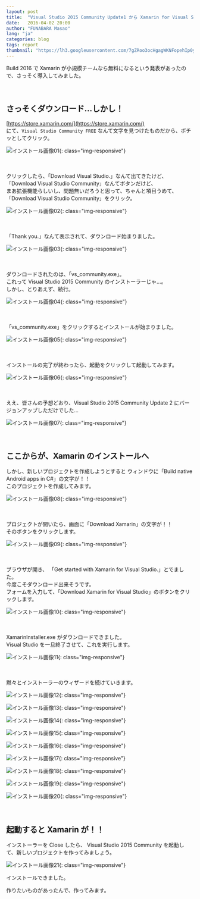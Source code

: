 ```yaml
---
layout: post
title:  "Visual Studio 2015 Community Update1 から Xamarin for Visual Studio を導入してみた記録"
date:   2016-04-02 20:00
author: "FUNABARA Masao"
lang: "ja"
categories: blog
tags: report
thumbnail: "https://lh3.googleusercontent.com/7gZRoo3ocHgagWKNFopehIp0yPCwAnjWIfZrdazIsilo7-WHASw5QltF5ZcqHV9D5zv4WI9VvNWIggX9y0Q4TQdfMQYj9B2kgZ-y2_DbmPwXKZeAQiL5llfTkgJjdS6aZNqstPYVpqyYzZdPWMD_Utaxm91d83RqZpfvaQc-4ar3z-bn_62-6Z4mPdqTNLvsWzyzckc7r4OKkvAkgiAk15Aa_9s89fJ9im7KUY4UqxbZoGmTmlBYyyu6d3Ow3jzrO79ZNh_0hpxtLrgU_nsmrK8AkcgbEMbN2M71OxEfsD3w90j9JtJhiipgo7GQl9H0Id-FmaaWz83wXLYtR7IPPJVAVK7Ye_5LAT8QxnUBw9vFpzqM7M1ZuSrQNUQHzsHsldSisdcbAdYbF_2yv9-Y_CTFmDvvW0qT-zA6YdyLUzt_k2Qv0hFmwIScVpSw11GjBnwEiGS8MUnyJJKyavIKjQ-aMr1Qm3npe2fWLnxcO_JOdVsWbA2rJkyAf_2BLnM0haCJAyjpPWKJoGg3QOC7qB4AKOjQjmpivQWys_OaSUQEvtBrc7Jt3SxRSWD6VESfTp7P=w400-no"
---
```


Build 2016 で Xamarin が小規模チームなら無料になるという発表があったので、さっそく導入してみました。
<br><br><br>

## さっそくダウンロード…しかし！

[https://store.xamarin.com/](https://store.xamarin.com/)  
にて、```Visual Studio Community FREE``` なんて文字を見つけたものだから、ポチッとしてクリック。

![インストール画像01](https://lh3.googleusercontent.com/7gZRoo3ocHgagWKNFopehIp0yPCwAnjWIfZrdazIsilo7-WHASw5QltF5ZcqHV9D5zv4WI9VvNWIggX9y0Q4TQdfMQYj9B2kgZ-y2_DbmPwXKZeAQiL5llfTkgJjdS6aZNqstPYVpqyYzZdPWMD_Utaxm91d83RqZpfvaQc-4ar3z-bn_62-6Z4mPdqTNLvsWzyzckc7r4OKkvAkgiAk15Aa_9s89fJ9im7KUY4UqxbZoGmTmlBYyyu6d3Ow3jzrO79ZNh_0hpxtLrgU_nsmrK8AkcgbEMbN2M71OxEfsD3w90j9JtJhiipgo7GQl9H0Id-FmaaWz83wXLYtR7IPPJVAVK7Ye_5LAT8QxnUBw9vFpzqM7M1ZuSrQNUQHzsHsldSisdcbAdYbF_2yv9-Y_CTFmDvvW0qT-zA6YdyLUzt_k2Qv0hFmwIScVpSw11GjBnwEiGS8MUnyJJKyavIKjQ-aMr1Qm3npe2fWLnxcO_JOdVsWbA2rJkyAf_2BLnM0haCJAyjpPWKJoGg3QOC7qB4AKOjQjmpivQWys_OaSUQEvtBrc7Jt3SxRSWD6VESfTp7P=w700-no){: class="img-responsive"}
<br><br><br>

クリックしたら、「Download Visual Studio.」なんて出てきたけど、  
「Download Visual Studio Community」なんてボタンだけど、  
まあ拡張機能らしいし、問題無いだろうと思って、ちゃんと項目うめて、  
「Download Visual Studio Community」をクリック。

![インストール画像02](https://lh3.googleusercontent.com/cobhu5Rbcs0KE37kJ6i75VmBmfomgborrW1Gjfv33u1rb_zJ8XqdqBZdfoItqXPWcbxmhDDK_MEZrHX7Wipk6X_LrCWVIiv16rFCWAkYbO3HbDeULKlyoTVZrk_d9eOMf6j0KrfP7lLMZzcFpLUU2pei0MqHAE7Ir4oZ6lHO0KGKs2o-56qhazVsVPBbpuzA6SNvOscMEh_X5his4DrsJK0zKmYpQTCxTN7DNkAaP21f9fnBsUjKZ2URjU9dFtQm6m_0hpzk3LuFWdBdNnjzr4p_P2TfmCuFLJTXVK8hQtk3eV4GoCOy-jwBdscsSpsEdBH6yTp-VZttk8H4IX6Za3V8pYDT1BKJHOCQ2fl7oN3gpEgZbKr7nVEqhWLT5t5wvcD-CyFfOU1gd9yqXB51dFzeRkzpMSsVRrAvz3o4y9_bqCvwDfMBcI7BrbIfZLrz2uDGsF0IM-nC4ltCwO8l2DkRmCJc7x0sSsj0KV2Yw1UQdDeoO2JjiVdhIg-twzNGlgG_KDZOqVFEa0QUMILvX1YUmTEDN8wrQ6ULclNYMPj6GOmuXSbFbRsTB6E5GyKMhGOr=w700-no){: class="img-responsive"}
<br><br><br>

「Thank you.」なんて表示されて、ダウンロード始まりました。

![インストール画像03](https://lh3.googleusercontent.com/k8ELWz0lDxbvFlJ9nqYQVJvGyCJJJXdeLYNoPLq_av6LTuy7y1cEcd9EDYd59_BtfSziFi4lJDs75oRgqRJ5SXNF6DWWqsYOwgxqV9eQmk4xzfMFtCAvZU9ph5OIy8jaQo8gH3uQVQAvgF12LHsW6oxpumtKbJAkXkUe_MmNRhksQ9433zrys3D7ooROR_UAzdPJwnt1S9ktWO45szZ66tbBxrvoxk-uaYT5FRHvlhcDK0rQV28s7_-FxIBk4DAmirf4rgnI_R1-gCKlLad1onPZ6bqm_P_9yws_9jmNmLcGlOdBRFZQPRz-cdqOQC0IXZCZUpPYaiNMN2P1DMY7iNmrXn74ymih2MqpZNH7yLLwjQr5UVHEugXajgffJcl_Q4j6Qae0tkpRiKf-SmFeQH1-DkVq__e6iqSdWuEuztZQn1LwuX7MvzVBOe_TOdk6IdGpd6ZUzvhiE0tk2gw_W5gQDdSrOuqoU9HYxUlPrwsq1Iw1ukPbxTQfRuOLsYrlvvAu_aIrvD1Z3s29wh0_qiKry23i8fw5cKSJq6fmhoLKqHR7tkvOYA7le5dbu4Sp8mdD=w700-no){: class="img-responsive"}
<br><br><br>

ダウンロードされたのは、「vs_community.exe」。  
これって Visual Studio 2015 Community のインストーラーじゃ…。  
しかし、とりあえず、続行。

![インストール画像04](https://lh3.googleusercontent.com/hGdD3FEqotV_YJBrH8HjrdaRLCIGG2dzvEMoeB2Tos6se3hG6mP7Xqq9Ck0dtLAQXfssdUD1iqQf84yzsJDnDmhEFVQL19djrPS0LoGwOLiQ94Fs4k_kzOeqidQY00zd2zQv9ecn3TncOIezjdJjE8g9QcMSLi8jjDczSZZ8APT2QC5dYX_6EFHs107nxU1-MXBahZ6hqm5n_a2Yn7dXnzNtkyWYehzdvdTTQLhgKyaElETwVMv6olPQYQHXu6sQl6mjQswuybRkr1k-83Tinri9GdPGpPttQ5azsYKrScFaovO7jDqXz0OcPW9YJzEv_L2d-ty4NtNTGPJr3LjcviTXBZqssfZxMs2iktHfXcpHqBO9A_Zf5buWE8WL5lBRTEvD5YOw4c_iDKDpSVNSM2mgJ9leo9Dq85xfDE2d83hqO1yBDdkxoJJ_YVp_J4nZH5WTJPSQOuraicvcPkAVg7bSmqSlfHCQfo7iDiO1eNQgm-eEbk8CM0Ghz7NVe_uevWqyzmHza2EGO5jVVgQWAgCTp1kTDFkrQjuD3h8n1yPsw142KfDI1l5YQg2tKH2AB_Jf=w700-no){: class="img-responsive"}
<br><br><br>

「vs_community.exe」をクリックするとインストールが始まりました。

![インストール画像05](https://lh3.googleusercontent.com/kKM9zjtOUthhCgLX0G01y4jz3yWQ2Na3A3QGSgbx415DOG9Ms54KlfniPtpKnN1dqUWqczvJeqpR3fdgStQCASYRbdR6G3KBTpZS6poSLQqvLZlbshS7S91LwAvMWDxIbkaeK6-MvOxUcNeQPdT-xwxk6Hp17nGb6hIE_t1gM-BQ3Smq2oKsdeM1tCMMoenYnliCCkv5bkEJGJmLwHrMko1LWu9PN2vnwZAtyIuPQsugHtOWXGT79zyHj8NpUw8Wc5yuw1DjzFHZ6fMScFQxjbmZYl5dkNHSevXYVMCPwH_PQ6jeM4Y5U19Rv-ATexF0fSOZmXlj0LHjwPstGLkEK5bgWlkcVCDbEqewWQzhmWTikyXsGGOyjU2xnfrKWCetQCyzNvxrOjAgxZTdw_pwXC8n1e0stnmxBb4GbdnLMbEFVzwZ_2Yj-pGuwIq0SfVaJA_s-m6UkD8zPyE3Pf7xL9vdgZjV86OVlNpng1BnGSZQfkt3OIW0M9NB8vmqOsHCrYXUe5T7m4qoYAsVM35r8Ae0LbYBPIgoeh8UzZN0OlfPn663fh0P_y0WseOV6eK4Q7rB=w700-no){: class="img-responsive"}
<br><br><br>

インストールの完了が終わったら、起動をクリックして起動してみます。

![インストール画像06](https://lh3.googleusercontent.com/5TWBpyrhyB5SGYg1f35NjckfizLIcMo4qxPqheiTppPJs2NjnbjlKJscM4vgzINq4-8rOZ-WbaLHLB6vJ5jUpkhF7nlaeMncSYlPx0X7YKS-CiCRMXA2TrToGhffV-aU-vSWA48VRfHYGof0tDDhLhCxsgh3Ngm91nt-R7Y3Xxbro9DNg2aW8kLJkH6pgh_AkUqGFXGdBt0EE7J11c0__KPY7ooQFMvvrJLTQ9CGCNDT1SAydD6OR0fXyT1d3-yD2TMYG9c18TdgbCeff38sxh1zspxMeHWy5dhFwRSl1Iye8MsTCs20JQLdbwYJCbDhnMCd1-APzh2zhHINHDPaNk7xxwXaTUuYSoxikYBobJUrVDc9lmdGsLay3QhUXoQNVq-1Um6VAiwt2rO8E4Kj0V53OtMbUlb_r3Ynv0N_L4mLhOKppbmA14vH5DJ2l6GQnmkaf5j0mS5E70D9z4X9WjJ3qdVZA8iuOOaiZpI-Bn38olLPoCIocuU995vkEehnzlkp0ULiZ64F2N1hJeImnei8yD6HQwEa4xE21E8sh3x69FNj3T7FDqHjW7IGHGO04s72=w700-no){: class="img-responsive"}
<br><br><br>

ええ、皆さんの予想どおり、Visual Studio 2015 Community Update 2 にバージョンアップしただけでした…

![インストール画像07](https://lh3.googleusercontent.com/H7IfMOrJYjjCBn3zw_M7XQgTVrROIteZj_00yjPB5sy9BtiyzwPxwIuRvYlVNsIF6pRUSX18xtPuG04tgkycqVl6TGXZi4kxiZa4kcOcVxeRBqFBoMDouevUrVJway9XLbAXZU_LlBTc6CRXi9DDOcERd-TVKWpW8FtIMH2az5bUeQycGQ4Fy7ep4VZnH-qcombxRPpofVyi34r1M4z3DaXTWw16YsVPtOxFBDRg_kP34enrUOG0ruvlTn0XHchO5mZzzicAd1LP5BxAJoNnBUpXdH-L-QxIj9gawqZZZOeZWQLIU_GNKYhBHBZeI8YtqdZO4M4GdGWcYuwWnUGk6tm1WlHsz5HLtEIpTm9XJPAvSI_EBd1cwl0hYBe7rweA3Da3MhZtVeAdbqJTiQpBAC0GcuLEZ4fxyOrNh77Rc40lDLOtpKLDek9l7K5qFlXsPsctjEaZJRFpCtkXZWfq3VAzmSU_nWY9SeQgC-KD1JC5yMb7y8zgCiWD1SBAth4j7MDn8jNgkmhzCLf1n1ahMAET4oqTpXGhpF4YIE8R1onkpQaTDGXq_8djnFRIGiCGWN1y=w700-no){: class="img-responsive"}
<br><br><br>

## ここからが、Xamarin のインストールへ

しかし、新しいプロジェクトを作成しようとすると
ウィンドウに「Build native Android apps in C#」の文字が！！  
このプロジェクトを作成してみます。

![インストール画像08](https://lh3.googleusercontent.com/GRnOc21zOPg7Jwm6v7aNxuCS-NPA4WEyUvHImE5TFvAkBwwaPHYqPifXHHwxsR5QnUeE-uCSXt77FR5-X0IbKJZTOfbG1T78Kth3KMIuNDvuUBgNcULO4VuMGESckP5nfKSmZwb3AdafJFeHTp4ZbqJul2t3wzbmiPdPYQCrlwGAoBVskBj3AL4h9nBr01B8goTjnNcJRFGhM51n5imkz_o9vPg4ECJL7pK9g0s2iP5nsTVsLQDSoK8eL3bVw0-80XYf70fsa4MkZgdw9CzIgZYndno7i27M_itYK265s-W0CtE0xWRlTmvK-ziNl9UghGjZWFDxofWIYURAIV1nCKqzFnqgoQUQWYhx1vsAH5ASF8Wiv8MCgNVglFfl96yZCxGI3u6IvgWl4ixkn488sKOOY9dFRPeZRYAw_TVFmVdRYmcR7T2MZsyVN_Bb8nrsBM9mJ8aKs6ZbhmK7oVR1JQdWhObpc3wk8bltbbh1lFAh7UpNRLPZckPFs_GTrV8ikygHgNTv9_3VAMDAm-CjUe_pxd31dL1_Ij2U48rUfcCG1ZpkNssnvKoNtgdIkR3S5wv9=w700-no){: class="img-responsive"}
<br><br><br>

プロジェクトが開いたら、画面に「Download Xamarin」の文字が！！  
そのボタンをクリックします。

![インストール画像09](https://lh3.googleusercontent.com/bugXSQr9lhko9Ztp99PoNbHqCiN4-kD7hZh4tT9rBjvA6GDNvBk3Cbwi0_fhIhXlMXWa7qKu0Qec7bEpc3FHOqGttG8jB1S6RSvJ_aGoIrtJYC-bXyi9P61IThRPNXtP0jPJtc04JXg07P7g6pWRVmTB9OtkzWGuR3WcrhASMghc2iLFsPt-Q7-ouzOR4DUF96clxSr3DWHdDq_U7jRlqo5ZALmg_BrufTx4y3Ek7FKrgLPMY1Vaz9Pa4BBMhZitZyFDiDoiyeNZUhmnSvLe-D2R7QSRK8QXBSPjTbMohzun4Mc0uM4gwi-rnSjwxmwDWvWaDVdzKS0YbyQnREzoZCe3_4gSZ5zX5K-WR7HJJ4OJ4PSvdeBJnVHo9I0BcNXPP5QZI2I2t4mCFow6kE0bePy5NlIG6KHDev0N9hwq7AnNY2vc8j4C22sScXyX11HqoPdI9PyT35jEktTmSgmPilGyNyHWRxlGoW1M571sEeoACW-y-ZlRyJGtlNRqmjAIXldoKJzZqpNoZffTmk-zrcIXYcKz-DVts9Pwh17AU1vC4tKWRE3ft-xhKQWLBNtIax88=w700-no){: class="img-responsive"}
<br><br><br>

ブラウザが開き、
「Get started with Xamarin for Visual Studio.」とでました。  
今度こそダウンロード出来そうです。  
フォームを入力して、「Download Xamarin for Visual Studio」のボタンをクリックします。

![インストール画像10](https://lh3.googleusercontent.com/Z8WvhBDKgQg-D4mt_J3Ocsc0jtyx-Juh0P2Jz6XNd_WD1CmX5npLv7xpBRztTBFKuP1CihUvBxIP14UCLIzqxEoxf9WX8j1JQkDZLiyxZDTP7BAWUakBB4aUu928qt08GIGC-lcnFGO6HTlojoratVqIHiCFB2wJLOSDub8nKOONLMpd6emyZdTh8Lfw4H1xAJYzz0ENQY6eIoE4EnTE6b7qo8Crrky7QCZlQ8fnWj2co6WVp1a_3YMhfjU7F1dcbmn9bK-uTVb_tE9R4Kk9Ow6SbWxiMH-TJw5hYpUB36iWgZZlPwZm7Sep8gSlXL088nikt36blKkr4uoXlasMOKqk1tKmAWoOi07rNdVAkT0Nfw5jARzpIyuthBkFJuWBraJB6DhR_dz1zlbLA4PZ89KqzL3NabKNopwyVqyD7rP7o988MGXP4dY0g4RMKraH5vivawPhEkCctSQ_Tv_LA-LcDFfa2DXwcVgTJDpWGV-kjcqLjcW5WAaXcxOU4SubTAdg-2LANI5PdnBzyXVLGhTOUiVG7Q1ItfBeEGvj3NIDhpQysk5g_FwV0HpEs_wwQpr9=w700-no){: class="img-responsive"}
<br><br><br>

XamarinInstaller.exe がダウンロードできました。  
Visual Studio を一旦終了させて、これを実行します。

![インストール画像11](https://lh3.googleusercontent.com/r5nevvDZcKcUu79iUfcZ8d0WxQ7G0EYNXWgiR8QRzt5q2BWjTLpMj3FgHcimaeCEQI_c95P6dB4dHirZ-NxIxtZpO1f3Sit7nWZMIOOoKzJpVE-q8tHxwbi0u6UUqDWLjWLihjKNHiR7nWyM4sjlI5sev3AwgRgeRpnpXXovnTVSBrR5TD5PpTYtygTY9maPCBQpbsqHrGH69HYRWCiYnKTv9nVPV_6-oZgW_MtuqSd8hj8gewIBW29G8qJZAqRz3S5gSWl-8KwKFzU0H-624wU8jr14lpt8OACjtRo6PZ8cxHpH22m620tyjYSgPA_6drAbokKO4w0plMo2gz-iqDwVRGsuB3eMnABAXAmOOiEFvH9T4hc2wvyZPyOaQcnRmK4P3qXllSvAa3w90I3agy8m3LmDZfxuKP60V5HjkOlDhtdOHNwvh8zjdYQ18zWJzIQFQi7_Re64r1pbulcd7DDyaPWs8H7x3OfqOR90snjrhWhBpA27iH_8vAl14TEHeV97B_ObxtzMhQIH6dwqWSqGinYtOxJekwm-waMWEVOGuiVNCqbJRrhkwBg_J6UasNBh=w700-no){: class="img-responsive"}
<br><br><br>

黙々とインストーラーのウィザードを続けていきます。

![インストール画像12](https://lh3.googleusercontent.com/OJgqSjRzKbaLXWziRu-T4AQCcJ-l7VQSp1ca_mYK4ZxiCN8NSwR3BebCgVzVW_yrZbHtboNxOnUV37WUoMHjyQPSWTe_UOlJE8g52u8pWORqn29e-7x4twacQEsTG1A747zPQNyBEwtTjUa5xNjpMh05Qa9QID3Z9wCxnHpJL42qoDq6ilQ0K6TU-Z8ust_rfUvLUsDhBThwAM0JQVXKf5IdPRZkov4SrYaw_yjQRWFO7_oD16LnVF08YF_Ctn-CBbsFs0e8muzHKQGlTQ1jzXyldpyIp0HV9tA0nOG0utS7OIqastvkcwv_va_wNAn3QjL5JRmKRZfJcAUeqtUFuINGpVUFshnDiilGL0Buwm8DS7mCuU5Ak8hDZN9MMh8Bh1rwx88AoFo4--RumWPeYmzHHhW_vqwrolfhlFg0ustnUwAJ_5qS3VUzYJg9Rf1MehTwfsBRAF3FiiyLHAqNFO5qasXG6YZtIFB_PJ5WSzP5gn7szacwylRBV2U6_02tjFtSnnH_6mJxHcvAdR5uB3uUMeojZu0n7v4lK1AV9zJqJtQV8npKYGfhfGNbm88-IBUm=w700-no){: class="img-responsive"}

![インストール画像13](https://lh3.googleusercontent.com/cegzYWRYPMOjijY3AOCoooAR8zNw-g4JbsMJiBQwCNNHhY1Dd0nvhwADhLqcDSlfe-kiNCieX6Y_MYFxLZVojLkWE3izX2Y9JvMfYEozxa9q0Ux64KIQnhEv30699bWuaS27dMjG4ML8tDHXX_bl2ckcVfmt0jDROr1qtUEd-QJxlK-FWXhV4K3OrfooNIJ6_b2KEM518ikDyIDrXm5lGDPCasFqF66D4AeymaP5k-PYDptTen0We8osfqcdRHUKP3Rny8uSMgHI6h8hMaxvfVYcJF6cB5CneKstNomkL_8VuhZGR1ZMLYA_RNvB_dWKejX4XFpt5hzJS9vTnJsXuTmk1NsPgZzWKdvocFrVUCwpGRfKMms25TPtH8Qw7d39rL1xqCUL1EadBDvxQjuUAvX3sVfpBSmvrGQ2qNf4AUY8RRaSPwciPizBHWbBc1ZD5bqUpVYQ03ESK95XcWVxIFmkleZZ3v6fnEYVqUH-B6oetkrvY5UQ-9XEUuLAygr77XZbirWjRzWASaxdgEQZNiCuL8Gc0WSg-eHipi2LpVcwOpwcjMJ0X_-iYno4QQLJmDlM=w700-no){: class="img-responsive"}

![インストール画像14](https://lh3.googleusercontent.com/3l_Dem15sTmxVzQB1qFma5be0mBxhANDL4nU3k5wTrHplCqVLvmcglY9xSUk1Obiq6nhhGrqYmzvVCsrp1_rIDtGPxkuEHP93L4mEgWgw0gwOHjWjaVla7BZgWrOxB5l7IhpBbP0zUMNO_4iSk4im-TdpOUUYgyfwPA44esJdx1KK2NaGZ7Eaa7yd09oRhxJ-RBv9hjhrMm11BiJ91BO9zYJa5tAnVF9BsaAG3HEElgZc0bcl3brOWrWrZeC8Dm7t8aEvTVD-cQnoERoYB9LPOLsXHRYBvSx-EprtAr7tLmOISHJGBjkvrCSlk1Wjfd925EzBWN8aI8S5LeW2dFl4UFBXaZdGfw3iBaDeROFzvUynmo-yROoI2miHCyqFU23UV2AmzhQLLRY4vrW8REsP_Y1g0yyYpivlpz9xdKP3BOgBRhj63qTAS6h0JvO31nbMNnyPF2SyGLqIfqcwJ7pAx0byAA4vkwbBkyw2HIRzSjGUnLjyhV1xH0Nu6ksZDRQcxUEXW-xGZg9Q4V5u3ccfhYebfgTSMmal_JtsSR_CzfZEKwK0OOtIaz3gY_7EKyly85Z=w700-no){: class="img-responsive"}

![インストール画像15](https://lh3.googleusercontent.com/_0tdfSLHJlRC5dim8ywGyvBNhX39oFVCYlgOij5GJiffKs73Eba8dHhc035yaIW2_jXfH06SYhVbzJvnLAbiJ2EhMnp-54jsl3d4Cs_JM9WBiqT_yxRRg41WkShV4ooRVYyE9xV1u-qvlwuOaQmoQgYqLuT0palNzmZpTROd18CAne0PUJPtWiDIk7MeBzrq6jtWDhasrVqimtJ9o5y96zot6vJE-ljefXQUBSKAYVEH7qlwFTa8bynT3lksA5xKEHV7-Uszv8Jyq-wVUr8BlUAh21I63_m16qsLNCKAH-IKiNMyHW75vNYn-3P1BRYPkldrxeFVu1fk2lAd6AmtDPAPm5KDsLcShlXgf8EMXwIeguYBHZtsXVt3VK249jryqQW3gjKdtWHDfg-f0iIspWBPK_7_nNRDL0riKzDwUmo8yA7XBDusencoBwbGoQpbcEs_3gYHKia2pnyzKyaIcR5OaPPc7Lt-maX0wwZ-Wqzv9u8o6IRPIGyMLEJGa-6uFjoCDbMjRDaWidd-Scit-pZ_tTSVa7rj3BJsPMZ2PEX65vllWiMHNIRSDIL_WtLWYzF_=w700-no){: class="img-responsive"}

![インストール画像16](https://lh3.googleusercontent.com/FsynuB5czSqbTglZizX4e_GLrHGID1xC9iy5tXaHguBympFOiYr7p_CmMm2brddP9uU-akgZ80CrB6hKhivmACiW8KbZVTPf33jl_TZfVu5K4i2UHvotz0EQEnZbrI3orJfW9M_TAMUbpJIn9TrKLQ87e3GWdApsls9x3HAekON9WZCZvda3C1rqcgdi69kjdVTTyTGoV2UeOy7I0EDKYPH37aetOKQkmghbXO5SDGAopmzQqxwItKO1BbeQzO8bs0iOVwYY7pByS8qGC_j6lVeiCO_vTeKgxdnJonkIuOIV1JaxEHrXZ8tOq_iu3SAyX028TqqlQDxG7bzbMQDuRx3ji0_dhMdKMGw2XG3CvhZ1Pf_ZOtsZJl0FS3IXf-qu6Ue_Kf7bSyOYn4rowaJLa0PM-FqVfvOKNugOrmgqJlAuQzHDZriKrWAScdovEwb0KQwSm4trlkC5p4hzWQFTMJDWbSmoMnYsONqhwjg6j115kr8YchM_JMx6E18Agd7oELoYK3qwXQF4DOhkmz37z95QQx_IalljJ61927LQRHHN0yq2ef5RJzTes5kDFSCpWXlv=w700-no){: class="img-responsive"}

![インストール画像17](https://lh3.googleusercontent.com/kaotAnv_qPyvAq5JlFA5rXblnQllrDrA5F4B09xZYhnLs_Ynym6ZKaTqn7FE3lFntm6o588_iQqZhtr045X9ZOGZRUZbi9gSzMVP2ZBysGtIWNiKkhqAvp9PHW3slM-NxBMHvyFe9J-RifWY8g-E2eLsr02QIkt0waObtuIxlt61Tqt3nezQY-akbbUDW4zuHp8YC1jbP_ZcOH4qM-WhyqtiqF_GqkaPEcjSGvZHHPAFVyr-6IpzPp9WRFQKg3giBjjlBwKhGkRdUReQNKuoRx4zOvjIh7htzcWW0SAt39pChR7SNXyVn97REx3mRz43ksG_TGWRnbYhRjBFQcAqNh6ZOYaDufNH-irHVg4wmiuWMc2H15J2gzTyBZ-Ro_AHD9q-w2j3qH53q-kvQTc7gicTb1FXL51k9GBrkNUFb6OtDP_VsHL9mSJGJbD7QJB5DJjnWIXvE-TVYVMbFhpnKfPAEPFHsrME6ezrBccRnQo8nnULLdWjlLUoxvgikcOtDn6o7DrGPCW2v13WnKvsLfENT5R53d18lRx4YgBPDclt9J6H70Z8HOUhr61RPwOEMvrx=w700-no){: class="img-responsive"}

![インストール画像18](https://lh3.googleusercontent.com/-pV0Es6nuNfFCqswHPcKOGQa8ydNiV5Fp8DhtiJsAuyuHPX1y_iM3fCzfCtw8IBO-KYDTqGaGmJ7VEqmg6NqvM12ikvUxuzcp7rmT4yIwxmTg3TSWXTW8qHPTZAhlBN8-ieA3q-RWqxSPwrxy_RpoSq1f2RXyQUTcme0WMoo3vYhJkzx6TGHSkwboRik43-_QhUcAeh2n44PLCBvwURbCyeiR4s25QkKcJwsAaqGTnFy95BXHFeEUA7j1lK1gha27aK0Mo_U1s5MBMeh-yx3fbDTKtaQLWW5zScrUMJfYGR4UyDjyqvFbiRmmi0vf6mZp1VIY55Nk0x5WM-VE8OJM1U3tRGZvj6z8oVmGOO7YieeHyc7FBghRVkmxFyRGuLNhDE-lZDN1MQaNw-muF4DeKqqVkBR1YOKZ-DUYknv2giKkpr7Ak0JudQi8q5NW4mnKy8TUKP26Z9I5NDdmgadNxgpCQozK1YVeDOiRBPzdVioyTFpkjmzro7qwFmMpAhPTJ1Wfr_RMw_UFQ1ViPGpy_RmOk7Sl1-8fSSZjG6CgsftON9j0-1XzCkz4yqTKHamgRou=w700-no){: class="img-responsive"}

![インストール画像19](https://lh3.googleusercontent.com/0p9Zy7MNjoR2vbH9tgYFSWBHmQhJEZhQI9fcys0pB87DuI2g7UVh8Z2Zz27wTMGRp9d7GzjglQM3njV-7AR9YaO9mxT3apP2qkNR8Nrvcso2GLLUakHvtmM6iep_u7_oyQnyTBOlgPx8WvsdKRbn6UhAj8RK25pVhau_GULMFyRcXcnAvqaU1070rXmxgTXwhiEr1-Skq5-RLFSzOAKL96FE1T_5PMcIKFPHvMYhGCxmP1mo7FOOfz07zAlVW3at7nEk4AegFw0Lc-Qt0uQKUxqNKIr4bG5PEePL4Ojhm3M5imcFWefb6Fz3ap0KCFDFxA2qdZ_A54u1ySHVzM_K7pEZL2NmctJOqI-2voZ2CJ6dSzhb6hIhneXNdGF3HO6OT3jXgxybv5tdZJDizeswMx67tDEHum67oScbIJFqCKna-pmfP9RsEKID5U4Ht8KrY3zh2Ruc3CfvB-abfftu_HaLuuHwgpsv0WVpY9UGQKc_UbIXJW8Emsz3O2jm-ez3QyRSKGMHZNfLJEpQYhVPN9Kzp07wKFJu69ytZIAvcPH3qXpGvDyzkQvg7dHupnjrQELZ=w700-no){: class="img-responsive"}

![インストール画像20](https://lh3.googleusercontent.com/YobjhQpN9uuHhJbLGxpVUagmS91qkMdPncFKO25mH2zQ3XkwSluNyCjtyp_B1swrTK1RIZCmyq0Qv7no6VJsPBL9-2NqAuMbmscK-5yp_9_1DLXBydBOUHMUe16mZZpuzL12Lgzh8NYCiCeB17IVo2tQN74t-Ia5XEvNavIXb-E_LO_o6OvaBxntC0V3gbIX8fKEmS0Y7yXWcvl4wExF2Mck7JDwA5Mtw2Df76aBqTHQhvRP3GvhOxPlLfhfYnbNFb66BL3HNHm9AHWYNi2k5dHtUbkkkdsY8DX4RN5mVWxhXiQS4vp83adFVBy4iGHJUZiO8zMCJkHFxR_Mq5LCdbiixIQi0iR9vihiVzQA2wAQIhjq9LzNrm9gZ9nQPn3mE2SmQsdCBM_pfGhUHOXyvqJhNqV5qUOo9Mc0kkpCEtIAh_LInLIuYf-akjuL6jgMRGjYRUa8p3xZRWsjVhdp0MFXEEeCYNMFRUVq6-P6P8-YoguZtgYoxh0G53BGwETuu1j4fE5UG7m5idp6cw6wnVhEQhnz4Wq2hAdWc-kEcUNLFzV1G9DdwN1zomBs8El23PGP=w700-no){: class="img-responsive"}
<br><br><br>

## 起動すると Xamarin が！！

インストーラーを Close したら、 Visual Studio 2015 Community を起動して、新しいプロジェクトを作ってみましょう。

![インストール画像21](https://lh3.googleusercontent.com/JTO2MIyGdEjuPPQvIKiBNkVIyvHFakMTviibDuKE71vN18mbwa7rrgzhzGHNOePVjR9GH8-xCcgrONmIEBa6sLD0BFFmUnewZVQGwOd6zhdD56OzX5fOwl7ZOvd5i9r9zvALxXb-L5Ex4OgmxDcH6OX_Vs87VNcpRg9LMNsO1xQQi6hv2XEZ9DR6jpUtZbokfw9VkQPOZ0h5wAF53_-zUB7WmjTqumU9Vd6RP7NblKujq-rW3Xvj38FAW_ABo48bE9s9MfeucRcGGqR0rkdXyzA6f6tPlxo-CnnT82a4a-G24x5MIBj5xUgMHlqdhiEb3LwcEHyEebrjjfXnDFU1y-ON2rdXv2AIJdcfdcvI27qTO-J62beM4gf6K2BcMhKwnCKU7VaJnFSAFudd2de4bBsUSSC8oJv7aLTVSlGEXleLT7rTjGyB_GuayvmfODrjFOVKO1Ok2tnDVd5-mmDuKLQ1H6Ujt_Jlo2slcw6shdBNYyCgOUg5xyNPnRqat0JwGmf1rhJskExv0TCk_Vn4yFs0hPSYzbsIfm8j5KdClHvWraPdBTvUwsowyesYskS2LLL7=w700-no){: class="img-responsive"}

インストールできました。

作りたいものがあったんで、作ってみます。
